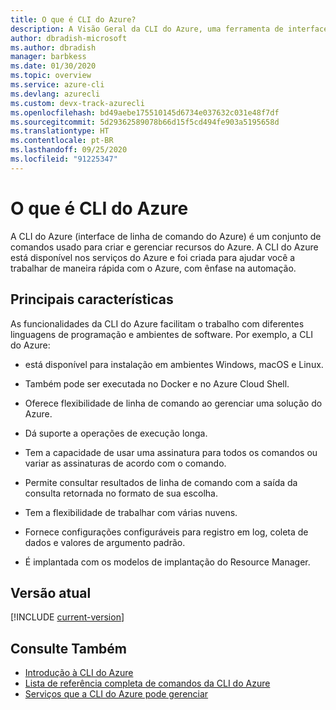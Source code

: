 ```yaml
---
title: O que é CLI do Azure?
description: A Visão Geral da CLI do Azure, uma ferramenta de interface de linha de comando projetada para criar e gerenciar recursos do Azure, agora está disponível em ambientes Windows, macOS e Linux.
author: dbradish-microsoft
ms.author: dbradish
manager: barbkess
ms.date: 01/30/2020
ms.topic: overview
ms.service: azure-cli
ms.devlang: azurecli
ms.custom: devx-track-azurecli
ms.openlocfilehash: bd49aebe175510145d6734e037632c031e48f7df
ms.sourcegitcommit: 5d29362589078b66d15f5cd494fe903a5195658d
ms.translationtype: HT
ms.contentlocale: pt-BR
ms.lasthandoff: 09/25/2020
ms.locfileid: "91225347"
---
```

# <a name="what-is-azure-cli"></a>O que é CLI do Azure

A CLI do Azure (interface de linha de comando do Azure) é um conjunto de comandos usado para criar e gerenciar recursos do Azure.  A CLI do Azure está disponível nos serviços do Azure e foi criada para ajudar você a trabalhar de maneira rápida com o Azure, com ênfase na automação.

## <a name="key-characteristics"></a>Principais características

As funcionalidades da CLI do Azure facilitam o trabalho com diferentes linguagens de programação e ambientes de software.  Por exemplo, a CLI do Azure:

- está disponível para instalação em ambientes Windows, macOS e Linux.

- Também pode ser executada no Docker e no Azure Cloud Shell.
- Oferece flexibilidade de linha de comando ao gerenciar uma solução do Azure.
- Dá suporte a operações de execução longa.
- Tem a capacidade de usar uma assinatura para todos os comandos ou variar as assinaturas de acordo com o comando.
- Permite consultar resultados de linha de comando com a saída da consulta retornada no formato de sua escolha.
- Tem a flexibilidade de trabalhar com várias nuvens.
- Fornece configurações configuráveis para registro em log, coleta de dados e valores de argumento padrão.
- É implantada com os modelos de implantação do Resource Manager.

## <a name="current-version"></a>Versão atual

[!INCLUDE [current-version](includes/current-version.md)]

## <a name="see-also"></a>Consulte Também

- [Introdução à CLI do Azure](get-started-with-azure-cli.md)
- [Lista de referência completa de comandos da CLI do Azure](/cli/azure/reference-index)
- [Serviços que a CLI do Azure pode gerenciar](azure-services-the-azure-cli-can-manage.md)